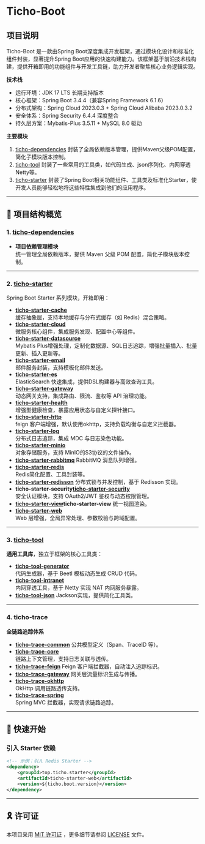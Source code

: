 # Ticho-Boot

## 项目说明

Ticho-Boot 是一款由Spring Boot深度集成开发框架，通过模块化设计和标准化组件封装，显著提升Spring
Boot应用的快速构建能力。该框架基于前沿技术栈构建，提供开箱即用的功能组件与开发工具链，助力开发者聚焦核心业务逻辑实现。

**技术栈**

* 运行环境：JDK 17 LTS 长期支持版本
* 核心框架：Spring Boot 3.4.4（兼容Spring Framework 6.1.6）
* 分布式架构：Spring Cloud 2023.0.3 + Spring Cloud Alibaba 2023.0.3.2
* 安全体系：Spring Security 6.4.4 深度整合
* 持久层方案：Mybatis-Plus 3.5.11 + MySQL 8.0 驱动

**主要模块**

1. [ticho-dependencies](ticho-dependencies) 封装了全局依赖版本管理，提供Maven父级POM配置，简化子模块版本控制。
2. [ticho-tool](ticho-tool) 封装了一些常用的工具类，如代码生成、json序列化、内网穿透Netty等。
3. [ticho-starter](ticho-starter) 封装了Spring Boot相关功能组件、工具类及标准化Starter，使开发人员能够轻松地将这些特性集成到他们的应用程序。

---

## 📂 项目结构概览

### 1. **[ticho-dependencies](ticho-dependencies)**

- **项目依赖管理模块**  
  统一管理全局依赖版本，提供 Maven 父级 POM 配置，简化子模块版本控制。

---

### 2. **[ticho-starter](ticho-starter)**

Spring Boot Starter 系列模块，开箱即用：

- **[ticho-starter-cache](ticho-starter/ticho-starter-cache)**  
  缓存抽象层，支持本地缓存与分布式缓存（如 Redis）混合策略。
- **[ticho-starter-cloud](ticho-starter/ticho-starter-cloud)**  
  微服务核心组件，集成服务发现、配置中心等组件。
- **[ticho-starter-datasource](ticho-starter/ticho-starter-datasource)**  
  Mybatis Plus增强处理，定制化数据源、SQL日志追踪，增强批量插入、批量更新、插入更新等。
- **[ticho-starter-email](ticho-starter/ticho-starter-email)**  
  邮件服务封装，支持模板化邮件发送。
- **[ticho-starter-es](ticho-starter/ticho-starter-es)**  
  ElasticSearch 快速集成，提供DSL构建器与高效查询工具。
- **[ticho-starter-gateway](ticho-starter/ticho-starter-gateway)**  
  动态网关支持，集成路由、限流、鉴权等 API 治理功能。
- **[ticho-starter-health](ticho-starter/ticho-starter-health)**  
  增强型健康检查，暴露应用状态与自定义探针接口。
- **[ticho-starter-http](ticho-starter/ticho-starter-http)**  
  feign 客户端增强，默认使用okhttp，支持负载均衡与自定义拦截器。
- **[ticho-starter-log](ticho-starter/ticho-starter-log)**  
  分布式日志追踪，集成 MDC 与日志染色功能。
- **[ticho-starter-minio](ticho-starter/ticho-starter-minio)**  
  对象存储服务，支持 MinIO的S3协议的文件操作。
- **[ticho-starter-rabbitmq](ticho-starter/ticho-starter-rabbitmq)**
  RabbitMQ 消息队列增强。
- **[ticho-starter-redis](ticho-starter/ticho-starter-redis)**  
  Redis简化配置、工具封装等。
- **[ticho-starter-redisson](ticho-starter/ticho-starter-redisson)**
  分布式锁与并发控制，基于 Redisson 实现。
- **ticho-starter-security[ticho-starter-security](ticho-starter/ticho-starter-security)**  
  安全认证模块，支持 OAuth2/JWT 鉴权与动态权限管理。
- **[ticho-starter-view](ticho-starter/ticho-starter-view)ticho-starter-view**
  统一视图渲染。
- **[ticho-starter-web](ticho-starter/ticho-starter-web)**  
  Web 层增强，全局异常处理、参数校验与跨域配置。

---

### 3. **[ticho-tool](ticho-tool)**

**通用工具库**，独立于框架的核心工具类：

- **[ticho-tool-generator](ticho-tool/ticho-tool-generator)**  
  代码生成器，基于 Beetl 模板动态生成 CRUD 代码。
- **[ticho-tool-intranet](ticho-tool/ticho-tool-intranet)**  
  内网穿透工具，基于 Netty 实现 NAT 内网服务暴露。
- **[ticho-tool-json](ticho-tool/ticho-tool-json)**
  Jackson实现，提供简化工具类。

---

### 4. **ticho-trace**

**全链路追踪体系**

- **[ticho-trace-common](ticho-trace/ticho-trace-common)**
  公共模型定义（Span、TraceID 等）。
- **[ticho-trace-core](ticho-trace/ticho-trace-core)**    
  链路上下文管理，支持日志关联与透传。
- **[ticho-trace-feign](ticho-trace/ticho-trace-feign)**
  Feign 客户端拦截器，自动注入追踪标识。
- **[ticho-trace-gateway](ticho-trace/ticho-trace-gateway)**
  网关层流量标识生成与传播。
- **[ticho-trace-okhttp](ticho-trace/ticho-trace-okhttp)**   
  OkHttp 调用链路透传支持。
- **[ticho-trace-spring](ticho-trace/ticho-trace-spring)**   
  Spring MVC 拦截器，实现请求链路追踪。

---

## 🚀 快速开始

### 引入 Starter 依赖

```xml
<!-- 示例：引入 Redis Starter -->
<dependency>
    <groupId>top.ticho.starter</groupId>
    <artifactId>ticho-starter-web</artifactId>
    <version>${ticho.boot.version}</version>
</dependency>
```

---

## 🎗 许可证

本项目采用 [MIT 许可证](https://choosealicense.com/licenses/mit/)
，更多细节请参阅 [LICENSE](https://github.com/zhajianjun/ticho-boot/blob/main/LICENSE) 文件。